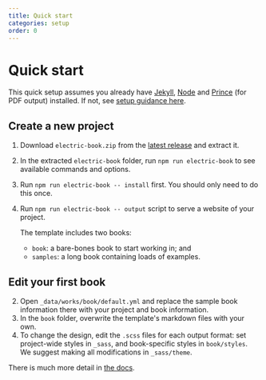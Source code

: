 ```yaml
---
title: Quick start
categories: setup
order: 0
---
```


# Quick start

This quick setup assumes you already have [Jekyll](https://jekyllrb.com/), [Node](https://nodejs.org/) and [Prince](https://www.princexml.com/) (for PDF output) installed. If not, see [setup guidance here](setting-up-your-computer).

## Create a new project

1. Download `electric-book.zip` from the [latest release](https://github.com/electricbookworks/electric-book/releases/latest) and extract it.
2. In the extracted `electric-book` folder, run `npm run electric-book` to see available commands and options.
3. Run `npm run electric-book -- install` first. You should only need to do this once.
4. Run `npm run electric-book -- output` script to serve a website of your project.

   The template includes two books:
   - `book`: a bare-bones book to start working in; and
   - `samples`: a long book containing loads of examples.

## Edit your first book

2. Open `_data/works/book/default.yml` and replace the sample book information there with your project and book information.
3. In the `book` folder, overwrite the template's markdown files with your own.
4. To change the design, edit the `.scss` files for each output format: set project-wide styles in `_sass`, and book-specific styles in `book/styles`. We suggest making all modifications in `_sass/theme`.

There is much more detail in [the docs](../).
